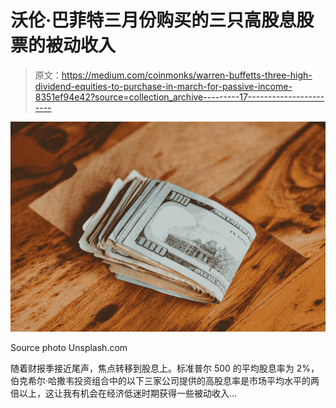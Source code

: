 # 沃伦·巴菲特三月份购买的三只高股息股票的被动收入

> 原文：<https://medium.com/coinmonks/warren-buffetts-three-high-dividend-equities-to-purchase-in-march-for-passive-income-8351ef94e42?source=collection_archive---------17----------------------->

![](img/399aac8481530155e898acd393984d2c.png)

Source photo Unsplash.com

随着财报季接近尾声，焦点转移到股息上。标准普尔 500 的平均股息率为 2%，伯克希尔·哈撒韦投资组合中的以下三家公司提供的高股息率是市场平均水平的两倍以上，这让我有机会在经济低迷时期获得一些被动收入…